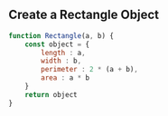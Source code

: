 ## Create a Rectangle Object
```javascript
function Rectangle(a, b) {
    const object = {
        length : a,
        width : b,
        perimeter : 2 * (a + b),
        area : a * b
    }
    return object
}
```